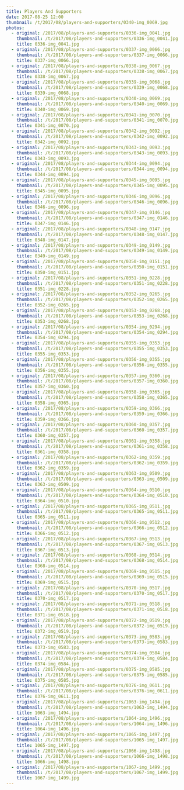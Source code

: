 ```yaml
---
title: Players And Supporters
date: 2017-08-25 12:00
thumbnail: /t/2017/08/players-and-supporters/0340-img_0069.jpg
photos:
  - original: /2017/08/players-and-supporters/0336-img_0041.jpg
    thumbnail: /t/2017/08/players-and-supporters/0336-img_0041.jpg
    title: 0336-img_0041.jpg
  - original: /2017/08/players-and-supporters/0337-img_0066.jpg
    thumbnail: /t/2017/08/players-and-supporters/0337-img_0066.jpg
    title: 0337-img_0066.jpg
  - original: /2017/08/players-and-supporters/0338-img_0067.jpg
    thumbnail: /t/2017/08/players-and-supporters/0338-img_0067.jpg
    title: 0338-img_0067.jpg
  - original: /2017/08/players-and-supporters/0339-img_0068.jpg
    thumbnail: /t/2017/08/players-and-supporters/0339-img_0068.jpg
    title: 0339-img_0068.jpg
  - original: /2017/08/players-and-supporters/0340-img_0069.jpg
    thumbnail: /t/2017/08/players-and-supporters/0340-img_0069.jpg
    title: 0340-img_0069.jpg
  - original: /2017/08/players-and-supporters/0341-img_0070.jpg
    thumbnail: /t/2017/08/players-and-supporters/0341-img_0070.jpg
    title: 0341-img_0070.jpg
  - original: /2017/08/players-and-supporters/0342-img_0092.jpg
    thumbnail: /t/2017/08/players-and-supporters/0342-img_0092.jpg
    title: 0342-img_0092.jpg
  - original: /2017/08/players-and-supporters/0343-img_0093.jpg
    thumbnail: /t/2017/08/players-and-supporters/0343-img_0093.jpg
    title: 0343-img_0093.jpg
  - original: /2017/08/players-and-supporters/0344-img_0094.jpg
    thumbnail: /t/2017/08/players-and-supporters/0344-img_0094.jpg
    title: 0344-img_0094.jpg
  - original: /2017/08/players-and-supporters/0345-img_0095.jpg
    thumbnail: /t/2017/08/players-and-supporters/0345-img_0095.jpg
    title: 0345-img_0095.jpg
  - original: /2017/08/players-and-supporters/0346-img_0096.jpg
    thumbnail: /t/2017/08/players-and-supporters/0346-img_0096.jpg
    title: 0346-img_0096.jpg
  - original: /2017/08/players-and-supporters/0347-img_0146.jpg
    thumbnail: /t/2017/08/players-and-supporters/0347-img_0146.jpg
    title: 0347-img_0146.jpg
  - original: /2017/08/players-and-supporters/0348-img_0147.jpg
    thumbnail: /t/2017/08/players-and-supporters/0348-img_0147.jpg
    title: 0348-img_0147.jpg
  - original: /2017/08/players-and-supporters/0349-img_0149.jpg
    thumbnail: /t/2017/08/players-and-supporters/0349-img_0149.jpg
    title: 0349-img_0149.jpg
  - original: /2017/08/players-and-supporters/0350-img_0151.jpg
    thumbnail: /t/2017/08/players-and-supporters/0350-img_0151.jpg
    title: 0350-img_0151.jpg
  - original: /2017/08/players-and-supporters/0351-img_0228.jpg
    thumbnail: /t/2017/08/players-and-supporters/0351-img_0228.jpg
    title: 0351-img_0228.jpg
  - original: /2017/08/players-and-supporters/0352-img_0265.jpg
    thumbnail: /t/2017/08/players-and-supporters/0352-img_0265.jpg
    title: 0352-img_0265.jpg
  - original: /2017/08/players-and-supporters/0353-img_0268.jpg
    thumbnail: /t/2017/08/players-and-supporters/0353-img_0268.jpg
    title: 0353-img_0268.jpg
  - original: /2017/08/players-and-supporters/0354-img_0294.jpg
    thumbnail: /t/2017/08/players-and-supporters/0354-img_0294.jpg
    title: 0354-img_0294.jpg
  - original: /2017/08/players-and-supporters/0355-img_0353.jpg
    thumbnail: /t/2017/08/players-and-supporters/0355-img_0353.jpg
    title: 0355-img_0353.jpg
  - original: /2017/08/players-and-supporters/0356-img_0355.jpg
    thumbnail: /t/2017/08/players-and-supporters/0356-img_0355.jpg
    title: 0356-img_0355.jpg
  - original: /2017/08/players-and-supporters/0357-img_0360.jpg
    thumbnail: /t/2017/08/players-and-supporters/0357-img_0360.jpg
    title: 0357-img_0360.jpg
  - original: /2017/08/players-and-supporters/0358-img_0365.jpg
    thumbnail: /t/2017/08/players-and-supporters/0358-img_0365.jpg
    title: 0358-img_0365.jpg
  - original: /2017/08/players-and-supporters/0359-img_0366.jpg
    thumbnail: /t/2017/08/players-and-supporters/0359-img_0366.jpg
    title: 0359-img_0366.jpg
  - original: /2017/08/players-and-supporters/0360-img_0357.jpg
    thumbnail: /t/2017/08/players-and-supporters/0360-img_0357.jpg
    title: 0360-img_0357.jpg
  - original: /2017/08/players-and-supporters/0361-img_0358.jpg
    thumbnail: /t/2017/08/players-and-supporters/0361-img_0358.jpg
    title: 0361-img_0358.jpg
  - original: /2017/08/players-and-supporters/0362-img_0359.jpg
    thumbnail: /t/2017/08/players-and-supporters/0362-img_0359.jpg
    title: 0362-img_0359.jpg
  - original: /2017/08/players-and-supporters/0363-img_0509.jpg
    thumbnail: /t/2017/08/players-and-supporters/0363-img_0509.jpg
    title: 0363-img_0509.jpg
  - original: /2017/08/players-and-supporters/0364-img_0510.jpg
    thumbnail: /t/2017/08/players-and-supporters/0364-img_0510.jpg
    title: 0364-img_0510.jpg
  - original: /2017/08/players-and-supporters/0365-img_0511.jpg
    thumbnail: /t/2017/08/players-and-supporters/0365-img_0511.jpg
    title: 0365-img_0511.jpg
  - original: /2017/08/players-and-supporters/0366-img_0512.jpg
    thumbnail: /t/2017/08/players-and-supporters/0366-img_0512.jpg
    title: 0366-img_0512.jpg
  - original: /2017/08/players-and-supporters/0367-img_0513.jpg
    thumbnail: /t/2017/08/players-and-supporters/0367-img_0513.jpg
    title: 0367-img_0513.jpg
  - original: /2017/08/players-and-supporters/0368-img_0514.jpg
    thumbnail: /t/2017/08/players-and-supporters/0368-img_0514.jpg
    title: 0368-img_0514.jpg
  - original: /2017/08/players-and-supporters/0369-img_0515.jpg
    thumbnail: /t/2017/08/players-and-supporters/0369-img_0515.jpg
    title: 0369-img_0515.jpg
  - original: /2017/08/players-and-supporters/0370-img_0517.jpg
    thumbnail: /t/2017/08/players-and-supporters/0370-img_0517.jpg
    title: 0370-img_0517.jpg
  - original: /2017/08/players-and-supporters/0371-img_0518.jpg
    thumbnail: /t/2017/08/players-and-supporters/0371-img_0518.jpg
    title: 0371-img_0518.jpg
  - original: /2017/08/players-and-supporters/0372-img_0519.jpg
    thumbnail: /t/2017/08/players-and-supporters/0372-img_0519.jpg
    title: 0372-img_0519.jpg
  - original: /2017/08/players-and-supporters/0373-img_0583.jpg
    thumbnail: /t/2017/08/players-and-supporters/0373-img_0583.jpg
    title: 0373-img_0583.jpg
  - original: /2017/08/players-and-supporters/0374-img_0584.jpg
    thumbnail: /t/2017/08/players-and-supporters/0374-img_0584.jpg
    title: 0374-img_0584.jpg
  - original: /2017/08/players-and-supporters/0375-img_0585.jpg
    thumbnail: /t/2017/08/players-and-supporters/0375-img_0585.jpg
    title: 0375-img_0585.jpg
  - original: /2017/08/players-and-supporters/0376-img_0611.jpg
    thumbnail: /t/2017/08/players-and-supporters/0376-img_0611.jpg
    title: 0376-img_0611.jpg
  - original: /2017/08/players-and-supporters/1063-img_1494.jpg
    thumbnail: /t/2017/08/players-and-supporters/1063-img_1494.jpg
    title: 1063-img_1494.jpg
  - original: /2017/08/players-and-supporters/1064-img_1496.jpg
    thumbnail: /t/2017/08/players-and-supporters/1064-img_1496.jpg
    title: 1064-img_1496.jpg
  - original: /2017/08/players-and-supporters/1065-img_1497.jpg
    thumbnail: /t/2017/08/players-and-supporters/1065-img_1497.jpg
    title: 1065-img_1497.jpg
  - original: /2017/08/players-and-supporters/1066-img_1498.jpg
    thumbnail: /t/2017/08/players-and-supporters/1066-img_1498.jpg
    title: 1066-img_1498.jpg
  - original: /2017/08/players-and-supporters/1067-img_1499.jpg
    thumbnail: /t/2017/08/players-and-supporters/1067-img_1499.jpg
    title: 1067-img_1499.jpg
---
```

